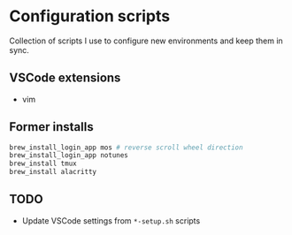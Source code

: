 # Configuration scripts

Collection of scripts I use to configure new environments and keep them in sync.

## VSCode extensions

* vim

## Former installs

```sh
brew_install_login_app mos # reverse scroll wheel direction
brew_install_login_app notunes
brew_install tmux
brew_install alacritty
```

## TODO

* Update VSCode settings from `*-setup.sh` scripts
